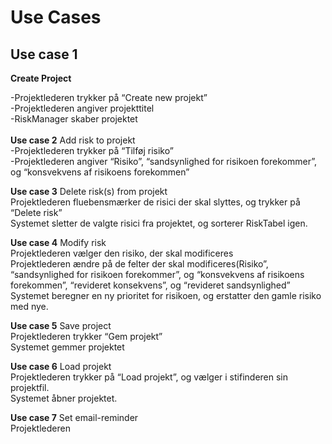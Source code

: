 # Use Cases

## Use case 1 
**Create Project** 

-Projektlederen trykker på “Create new projekt”<br/>
-Projektlederen angiver projekttitel<br/>
-RiskManager skaber projektet<br/>
<br/>
**Use case 2**
Add risk to projekt<br/>
-Projektlederen trykker på “Tilføj risiko” <br/>
-Projektlederen angiver “Risiko”, “sandsynlighed for risikoen forekommer”, og “konsvekvens af risikoens forekommen”<br/>

**Use case 3**
Delete risk(s) from projekt<br/>
Projektlederen fluebensmærker de risici der skal slyttes, og trykker på “Delete risk”<br/>
Systemet sletter de valgte risici fra projektet, og sorterer RiskTabel igen.<br/>


**Use case 4**
Modify risk<br/>
Projektlederen vælger den risiko, der skal modificeres<br/>
Projektlederen ændre på de felter der skal modificeres(Risiko”, “sandsynlighed for risikoen forekommer”, og “konsvekvens af risikoens forekommen”, “revideret konsekvens”, og “revideret sandsynlighed”<br/>
Systemet beregner en ny prioritet for risikoen, og erstatter den gamle risiko med nye.<br/>

**Use case 5**
Save project<br/>
Projektlederen trykker “Gem projekt”<br/>
Systemet gemmer projektet<br/>

**Use case 6**
Load projekt<br/>
Projektlederen trykker på “Load projekt”, og vælger i stifinderen sin projektfil.<br/>
Systemet åbner projektet.<br/>

**Use case 7**
Set email-reminder<br/>
Projektlederen<br/>
